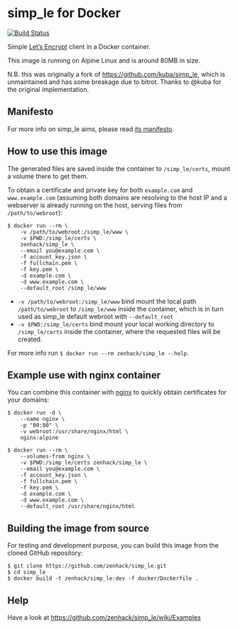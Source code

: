 simp_le for Docker
========

[![Build Status](https://travis-ci.org/zenhack/simp_le.svg)](https://travis-ci.org/zenhack/simp_le)

Simple [Let’s Encrypt](https://letsencrypt.org/) client in a Docker container.

This image is running on Alpine Linux and is around 80MB in size.

N.B. this was originally a fork of https://github.com/kuba/simp_le, which is unmaintained and has some breakage due to bitrot. Thanks to @kuba for the original implementation.


Manifesto
---------

For more info on simp_le aims, please read [its manifesto](https://github.com/zenhack/simp_le/blob/master/README.rst#manifesto).

How to use this image
--------

The generated files are saved inside the container to `/simp_le/certs`, mount a volume there to get them.

To obtain a certificate and private key for both `example.com` and `www.example.com` (assuming both domains are resolving to the host IP and a webserver is already running on the host, serving files from `/path/to/webroot`):

```
$ docker run --rm \
    -v /path/to/webroot:/simp_le/www \
    -v $PWD:/simp_le/certs \
    zenhack/simp_le \
    --email you@example.com \
    -f account_key.json \
    -f fullchain.pem \
    -f key.pem \
    -d example.com \
    -d www.example.com \
    --default_root /simp_le/www
```

- `-v /path/to/webroot:/simp_le/www` bind mount the local path `/path/to/webroot` to `/simp_le/www` inside the container, which is in turn used as simp_le default webroot with `--default_root`
- `-v $PWD:/simp_le/certs` bind mount your local working directory to `/simp_le/certs` inside the container, where the requested files will be created.

For more info run `$ docker run --rm zenhack/simp_le --help`.

Example use with nginx container
--------

You can combine this container with [nginx](https://hub.docker.com/_/nginx/) to quickly obtain certificates for your domains:

```
$ docker run -d \
    --name nginx \
    -p "80:80" \
    -v webroot:/usr/share/nginx/html \
    nginx:alpine
```
```
$ docker run --rm \
    --volumes-from nginx \
    -v $PWD:/simp_le/certs zenhack/simp_le \
    --email you@example.com \
    -f account_key.json \
    -f fullchain.pem \
    -f key.pem \
    -d example.com \
    -d www.example.com \
    --default_root /usr/share/nginx/html
```

Building the image from source
--------

For testing and development purpose, you can build this image from the cloned GitHub repository:

```
$ git clone https://github.com/zenhack/simp_le.git
$ cd simp_le
$ docker build -t zenhack/simp_le:dev -f docker/Dockerfile .
```

Help
--------

Have a look at https://github.com/zenhack/simp_le/wiki/Examples
